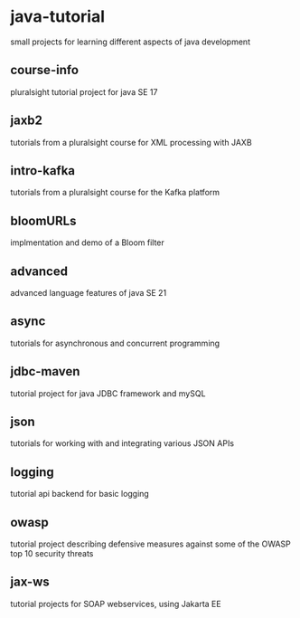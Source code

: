 # java-tutorial
small projects for learning different aspects of java development

## course-info
pluralsight tutorial project for java SE 17

## jaxb2
tutorials from a pluralsight course for XML processing with JAXB

## intro-kafka
tutorials from a pluralsight course for the Kafka platform

## bloomURLs
implmentation and demo of a Bloom filter

## advanced
advanced language features of java SE 21

## async
tutorials for asynchronous and concurrent programming

## jdbc-maven
tutorial project for java JDBC framework and mySQL

## json
tutorials for working with and integrating various JSON APIs

## logging
tutorial api backend for basic logging

## owasp
tutorial project describing defensive measures against some of the OWASP top 10 security threats

## jax-ws
tutorial projects for SOAP webservices, using Jakarta EE

